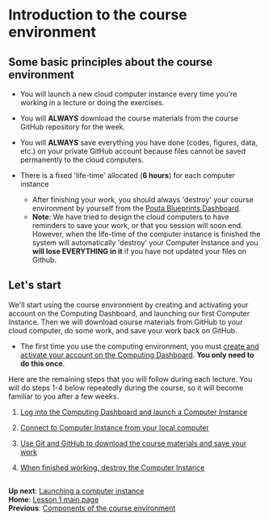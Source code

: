 # Introduction to the course environment

## Some basic principles about the course environment

- You will launch a new cloud computer instance every time you're working in a lecture or doing the exercises.

- You will **ALWAYS** download the course materials from the course GitHub repository for the week.

- You will **ALWAYS** save everything you have done (codes, figures, data, etc.) on your private GitHub account because files cannot be saved permanently to the cloud computers.

- There is a fixed 'life-time' allocated (**6 hours**) for each computer instance

  - After finishing your work, you should always 'destroy' your course environment by yourself from the [Pouta Blueprints Dashboard](https://pb.geo.helsinki.fi).
  - **Note**: We have tried to design the cloud computers to have reminders to save your work, or that you session will soon end.
  However, when the life-time of the computer instance is finished the system will automatically 'destroy' your Computer Instance and you **will lose EVERYTHING in it** if you have not updated your files on Github.

## Let's start

We'll start using the course environment by creating and activating your account on the Computing Dashboard, and launching our first Computer Instance.
Then we will download course materials from GitHub to your cloud computer, do some work, and save your work back on GitHub. 

- The first time you use the computing environment, you must [create and activate your account on the Computing Dashboard](activate-pb-account.md). **You only need to do this once**.

Here are the remaining steps that you will follow during each lecture.
You will do steps 1-4 below repeatedly during the course, so it will become familiar to you after a few weeks. 

 1. [Log into the Computing Dashboard and launch a Computer Instance](launch-instance.md)
 
 2. [Connect to Computer Instance from your local computer](connect-to-instance.md)
 
 3. [Use Git and GitHub to download the course materials and save your work](intro-to-github.md)
 
 4. [When finished working, destroy the Computer Instance](destroy-instance.md)

## 
**Up next**: [Launching a computer instance](launch-instance.md)<br/>
**Home**: [Lesson 1 main page](https://github.com/Python-for-geo-people/Lesson-1-Course-Environment/)<br/>
**Previous**: [Components of the course environment](course-environment-components.md)
